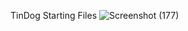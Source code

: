 TinDog Starting Files
![Screenshot (177)](https://user-images.githubusercontent.com/63972529/183484753-53cec039-62f2-45f8-8d04-d51bf2784f1e.png)

